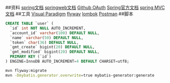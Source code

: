 ##资料
[spring文档](https://spring.io/guides)
[springweb文档](https://spring.io/guides/gs/serving-web-content/)
[Github OAuth](https://developer.github.com/apps/building-oauth-apps/)
[Spring官方文档](https://docs.spring.io/spring-boot/docs/2.0.0.RC1/reference/htmlsingle/#boot-features-embedded-database-support)
[spring MVC文档](https://docs.spring.io/spring/docs/current/spring-framework-reference/web.html#mvc)
##工具
[Visual Paradigm](http://www.visual-paradigm.com)
[flyway](https://flywaydb.org/getstarted/firststeps/maven)
[lombok](https://www.projectlombok.org)
[Postman](https://chrome.google.com/webstore/detail/coohjcphdfgbiolnekdpbcijmhambjff)
##脚本
```sql
CREATE TABLE `user` (
  `id` int NOT NULL AUTO_INCREMENT,
  `account_id` varchar(100) DEFAULT NULL,
  `name` varchar(50) DEFAULT NULL,
  `token` char(36) DEFAULT NULL,
  `gmt_create` bigint(20) DEFAULT NULL,
  `gmt_modified` bigint(20) DEFAULT NULL,
  PRIMARY KEY (`id`)
) ENGINE=InnoDB AUTO_INCREMENT=4 DEFAULT CHARSET=utf8;
```
```bash
mvn flyway:migrate
mvn -Dmybatis.generator.overwrite=true mybatis-generator:generate
```
